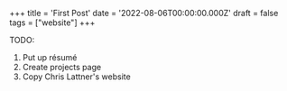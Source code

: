 +++
title = 'First Post'
date = '2022-08-06T00:00:00.000Z'
draft = false
tags = ["website"]
+++

TODO:

1.  Put up résumé
2.  Create projects page
3.  Copy Chris Lattner's website

